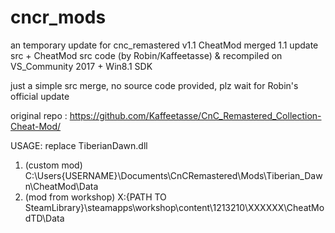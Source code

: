 # cncr_mods

an temporary update for cnc_remastered v1.1 CheatMod
merged 1.1 update src + CheatMod src code (by Robin/Kaffeetasse) & recompiled on VS_Community 2017 + Win8.1 SDK

just a simple src merge, no source code provided, plz wait for Robin's official update


original repo : https://github.com/Kaffeetasse/CnC_Remastered_Collection-Cheat-Mod/

USAGE: replace TiberianDawn.dll

1. (custom mod) C:\Users\{USERNAME}\Documents\CnCRemastered\Mods\Tiberian_Dawn\CheatMod\Data
2. (mod from workshop) X:\{PATH TO SteamLibrary}\steamapps\workshop\content\1213210\XXXXXX\CheatModTD\Data

